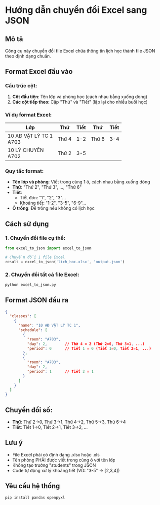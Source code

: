 # Hướng dẫn chuyển đổi Excel sang JSON

## Mô tả
Công cụ này chuyển đổi file Excel chứa thông tin lịch học thành file JSON theo định dạng chuẩn.

## Format Excel đầu vào

### Cấu trúc cột:
1. **Cột đầu tiên**: Tên lớp và phòng học (cách nhau bằng xuống dòng)
2. **Các cột tiếp theo**: Cặp "Thứ" và "Tiết" (lặp lại cho nhiều buổi học)

### Ví dụ format Excel:

| Lớp | Thứ | Tiết | Thứ | Tiết |
|-----|-----|------|-----|------|
| 10 AĐ VẬT LÝ TC 1<br/>A703 | Thứ 4 | 1-2 | Thứ 6 | 3-4 |
| 10 LÝ CHUYÊN<br/>A702 | Thứ 2 | 3-5 | | |

### Quy tắc format:
- **Tên lớp và phòng**: Viết trong cùng 1 ô, cách nhau bằng xuống dòng
- **Thứ**: "Thứ 2", "Thứ 3", ..., "Thứ 6"
- **Tiết**: 
  - Tiết đơn: "1", "2", "3"...
  - Khoảng tiết: "1-2", "3-5", "6-9"...
- **Ô trống**: Để trống nếu không có lịch học

## Cách sử dụng

### 1. Chuyển đổi file cụ thể:
```python
from excel_to_json import excel_to_json

# Chuyển đổi 1 file Excel
result = excel_to_json('lich_hoc.xlsx', 'output.json')
```

### 2. Chuyển đổi tất cả file Excel:
```bash
python excel_to_json.py
```

## Format JSON đầu ra

```json
{
  "classes": [
    {
      "name": "10 AĐ VẬT LÝ TC 1",
      "schedule": [
        {
          "room": "A703",
          "day": 2,        // Thứ 4 = 2 (Thứ 2=0, Thứ 3=1, ...)
          "period": 0      // Tiết 1 = 0 (Tiết 1=0, Tiết 2=1, ...)
        },
        {
          "room": "A703", 
          "day": 2,
          "period": 1      // Tiết 2 = 1
        }
      ]
    }
  ]
}
```

## Chuyển đổi số:
- **Thứ**: Thứ 2→0, Thứ 3→1, Thứ 4→2, Thứ 5→3, Thứ 6→4
- **Tiết**: Tiết 1→0, Tiết 2→1, Tiết 3→2, ...

## Lưu ý
- File Excel phải có định dạng .xlsx hoặc .xls
- Tên phòng PHẢI được viết trong cùng ô với tên lớp
- Không tạo trường "students" trong JSON
- Code tự động xử lý khoảng tiết (VD: "3-5" → [2,3,4])

## Yêu cầu hệ thống
```bash
pip install pandas openpyxl
```

